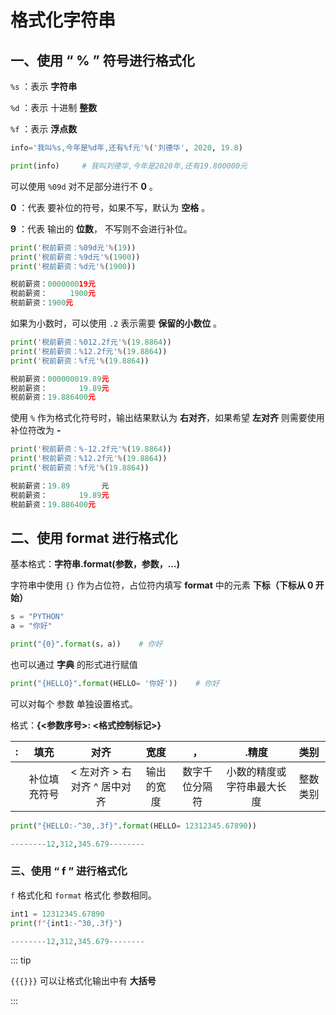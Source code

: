 # 格式化字符串

## 一、使用 “ % ” 符号进行格式化

`%s` ：表示 **字符串**

`%d` ：表示 十进制 **整数**

`%f` ：表示 **浮点数**

```python
info='我叫%s,今年是%d年,还有%f元'%('刘德华', 2020, 19.8)

print(info)		# 我叫刘德华,今年是2020年,还有19.800000元
```

可以使用 `%09d` 对不足部分进行不 **0** 。

**0** ：代表 要补位的符号，如果不写，默认为 **空格** 。

**9** ：代表 输出的 **位数**， 不写则不会进行补位。

```python
print('税前薪资：%09d元'%(19))
print('税前薪资：%9d元'%(1900))
print('税前薪资：%d元'%(1900))

税前薪资：000000019元
税前薪资：     1900元
税前薪资：1900元
```

如果为小数时，可以使用 `.2` 表示需要 **保留的小数位** 。

```python
print('税前薪资：%012.2f元'%(19.8864))
print('税前薪资：%12.2f元'%(19.8864))
print('税前薪资：%f元'%(19.8864))

税前薪资：000000019.89元
税前薪资：       19.89元
税前薪资：19.886400元
```

使用 `%` 作为格式化符号时，输出结果默认为 **右对齐**，如果希望 **左对齐**  则需要使用补位符改为 **-** 

```python
print('税前薪资：%-12.2f元'%(19.8864))
print('税前薪资：%12.2f元'%(19.8864))
print('税前薪资：%f元'%(19.8864))

税前薪资：19.89       元
税前薪资：       19.89元
税前薪资：19.886400元
```

## 二、使用 format 进行格式化

基本格式：**字符串.format(参数，参数，...)**

字符串中使用 `{}` 作为占位符，占位符内填写 **format** 中的元素 **下标（下标从 0 开始）**

```python
s = "PYTHON"
a = "你好"

print("{0}".format(s，a))	# 你好
```

也可以通过 **字典** 的形式进行赋值

```python
print("{HELLO}".format(HELLO= '你好'))    # 你好
```

可以对每个 参数 单独设置格式。

格式：**{<参数序号>: <格式控制标记>}**

|  :   |     填充     |                 对齐                  |    宽度    |       ，       |           .精度            |   类别   |
| :--: | :----------: | :-----------------------------------: | :--------: | :------------: | :------------------------: | :------: |
|      | 补位填充符号 | <  左对齐   >   右对齐   ^   居中对齐 | 输出的宽度 | 数字千位分隔符 | 小数的精度或字符串最大长度 | 整数类别 |

```python
print("{HELLO:-^30,.3f}".format(HELLO= 12312345.67890))

--------12,312,345.679--------
```

### 三、使用 “ f ” 进行格式化

`f` 格式化和 `format` 格式化 参数相同。

```python
int1 = 12312345.67890
print(f"{int1:-^30,.3f}")

--------12,312,345.679--------
```

::: tip

`{{{}}}`   可以让格式化输出中有 **大括号**

:::
